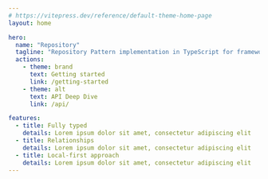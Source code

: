```yaml
---
# https://vitepress.dev/reference/default-theme-home-page
layout: home

hero:
  name: "Repository"
  tagline: "Repository Pattern implementation in TypeScript for framework agnostic usage."
  actions:
    - theme: brand
      text: Getting started
      link: /getting-started
    - theme: alt
      text: API Deep Dive
      link: /api/

features:
  - title: Fully typed
    details: Lorem ipsum dolor sit amet, consectetur adipiscing elit
  - title: Relationships
    details: Lorem ipsum dolor sit amet, consectetur adipiscing elit
  - title: Local-first approach
    details: Lorem ipsum dolor sit amet, consectetur adipiscing elit
---
```

